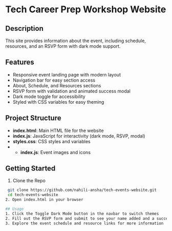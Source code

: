 # Tech Career Prep Workshop Website
## Description
This site provides information about the event, including schedule, resources, and an RSVP form with dark mode support.

## Features
- Responsive event landing page with modern layout
- Navigation bar for easy section access
- About, Schedule, and Resources sections
- RSVP form with validation and animated success modal
- Dark mode toggle for accessibility
- Styled with CSS variables for easy theming

## Project Structure
- **index.html**: Main HTML file for the website
- **index.js**: JavaScript for interactivity (dark mode, RSVP, modal)
- **styles.css**: CSS styles and variables
- - **index.js**: Event images and icons

 ## Getting Started
 1. Clone the Repo
  ```sh
   git clone https://github.com/nahili-ansha/tech-events-website.git
   cd tech-events-website
 2. Open index.html in your browser

## Usage
1. Click the Toggle Dark Mode button in the navbar to switch themes
2. Fill out the RSVP form and submit to see your name added and a success modal
3. Explore the event schedule and resource links for more information
  
